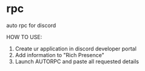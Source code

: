 # rpc
auto rpc for discord

HOW TO USE:
1) Create ur application in discord developer portal
2) Add information to "Rich Presence"
3) Launch AUTORPC and paste all requested details
